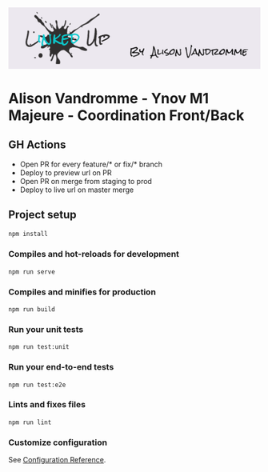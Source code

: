 <img src="./public/img/lkd-banner.png" />

# Alison Vandromme - Ynov M1 Majeure - Coordination Front/Back


## GH Actions

- Open PR for every feature/* or fix/* branch
- Deploy to preview url on PR
- Open PR on merge from staging to prod
- Deploy to live url on master merge

## Project setup
```
npm install
```

### Compiles and hot-reloads for development
```
npm run serve
```

### Compiles and minifies for production
```
npm run build
```

### Run your unit tests
```
npm run test:unit
```

### Run your end-to-end tests
```
npm run test:e2e
```

### Lints and fixes files
```
npm run lint
```

### Customize configuration
See [Configuration Reference](https://cli.vuejs.org/config/).
